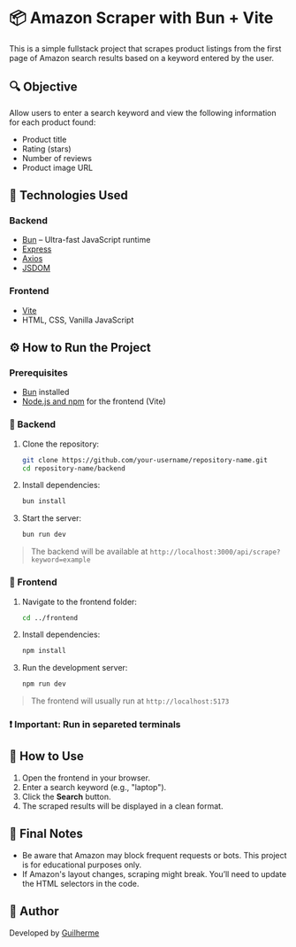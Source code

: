 # 📦 Amazon Scraper with Bun + Vite

This is a simple fullstack project that scrapes product listings from the first page of Amazon search results based on a keyword entered by the user.

## 🔍 Objective

Allow users to enter a search keyword and view the following information for each product found:

- Product title  
- Rating (stars)  
- Number of reviews  
- Product image URL

## 🧰 Technologies Used

### Backend

- [Bun](https://bun.sh/) – Ultra-fast JavaScript runtime
- [Express](https://expressjs.com/)
- [Axios](https://axios-http.com/)
- [JSDOM](https://github.com/jsdom/jsdom)

### Frontend

- [Vite](https://vitejs.dev/)
- HTML, CSS, Vanilla JavaScript

## ⚙️ How to Run the Project

### Prerequisites

- [Bun](https://bun.sh/docs/installation) installed  
- [Node.js and npm](https://nodejs.org/) for the frontend (Vite)

### 🔧 Backend

1. Clone the repository:
   ```bash
   git clone https://github.com/your-username/repository-name.git
   cd repository-name/backend
   ```

2. Install dependencies:
   ```bash
   bun install
   ```

3. Start the server:
   ```bash
   bun run dev
   ```

> The backend will be available at `http://localhost:3000/api/scrape?keyword=example`

### 🎨 Frontend

1. Navigate to the frontend folder:
   ```bash
   cd ../frontend
   ```

2. Install dependencies:
   ```bash
   npm install
   ```

3. Run the development server:
   ```bash
   npm run dev
   ```

> The frontend will usually run at `http://localhost:5173`

### ❗ Important: Run in separeted terminals

## 🧪 How to Use

1. Open the frontend in your browser.  
2. Enter a search keyword (e.g., "laptop").  
3. Click the **Search** button.  
4. The scraped results will be displayed in a clean format.

## 🧹 Final Notes

- Be aware that Amazon may block frequent requests or bots. This project is for educational purposes only.
- If Amazon's layout changes, scraping might break. You’ll need to update the HTML selectors in the code.

## 📝 Author

Developed by [Guilherme](https://www.linkedin.com/in/guilhermee-santos/)